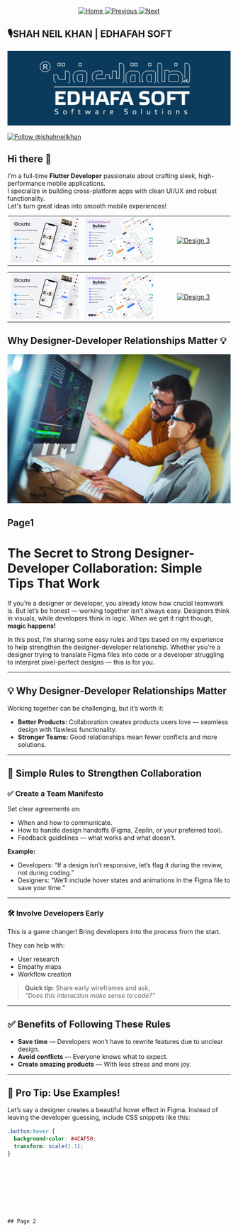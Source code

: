 
<p align="center">
  <a href="https://github.com/ishahneilkhan" target="_blank">
    <img src="https://img.shields.io/badge/Home-6f42c1?style=for-the-badge&logo=github&logoColor=white" alt="Home" />
  </a>
  <a href="https://github.com/ishahneilkhan/Assignments" target="_blank">
    <img src="https://img.shields.io/badge/Previous-555555?style=for-the-badge&logo=arrow-left&logoColor=white" alt="Previous" />
  </a>
  <a href="https://github.com/ishahneilkhan/gallery" target="_blank">
    <img src="https://img.shields.io/badge/Next-1E40AF?style=for-the-badge&logo=arrow-right&logoColor=white" alt="Next" />
  </a>
</p>


## 🎙️SHAH NEIL KHAN | EDHAFAH SOFT

![Cover](https://github.com/ishahneilkhan/Gallery/blob/main/cover%20es01.svg)



[![Follow @ishahneilkhan](https://img.shields.io/badge/Follow-@ishahneilkhan-black?style=for-the-badge&logo=github)](https://github.com/ishahneilkhan)



## Hi there 👋

I'm a full-time **Flutter Developer** passionate about crafting sleek, high-performance mobile applications.  
I specialize in building cross-platform apps with clean UI/UX and robust functionality.  
Let's turn great ideas into smooth mobile experiences!







<table>
  <tr>
    <td align="center" width="33%">
      <a href="https://github.com/ishahneilkhan/Gallery/blob/main/Frame%2034.svg" target="_blank">
        <img src="https://raw.githubusercontent.com/ishahneilkhan/Gallery/main/Frame%2034.svg" alt="Design 1" width="250" />
      </a>
    </td>
    <td align="center" width="33%">
      <a href="https://github.com/ishahneilkhan/Gallery/blob/main/Frame%2035.svg" target="_blank">
        <img src="https://raw.githubusercontent.com/ishahneilkhan/Gallery/main/Frame%2035.svg" alt="Design 2" width="250" />
      </a>
    </td>
    <td align="center" width="33%">
      <a href="https://github.com/ishahneilkhan/Gallery/blob/main/Frame%2036.svg" target="_blank">
        <img src="https://raw.githubusercontent.com/ishahneilkhan/Gallery/main/Frame%2036.svg" alt="Design 3" width="250" />
      </a>
    </td>
  </tr>
</table>


<table>
  <tr>
    <td align="center" width="33%">
      <a href="https://github.com/ishahneilkhan/Gallery/blob/main/Frame%2034.svg" target="_blank">
        <img src="https://raw.githubusercontent.com/ishahneilkhan/Gallery/main/Frame%2034.svg" alt="Design 1" width="250" />
      </a>
    </td>
    <td align="center" width="33%">
      <a href="https://github.com/ishahneilkhan/Gallery/blob/main/Frame%2035.svg" target="_blank">
        <img src="https://raw.githubusercontent.com/ishahneilkhan/Gallery/main/Frame%2035.svg" alt="Design 2" width="250" />
      </a>
    </td>
    <td align="center" width="33%">
      <a href="https://github.com/ishahneilkhan/Gallery/blob/main/Frame%2036.svg" target="_blank">
        <img src="https://raw.githubusercontent.com/ishahneilkhan/Gallery/main/Frame%2036.svg" alt="Design 3" width="250" />
      </a>
    </td>
  </tr>
</table>






## Why Designer-Developer Relationships Matter 💡

<p align="center">
  <img src="https://github.com/ishahneilkhan/Gallery/raw/main/Cover%2011.svg" alt="Designer Developer Collaboration Cover" />
</p>



## Page1

# The Secret to Strong Designer-Developer Collaboration: Simple Tips That Work

If you’re a designer or developer, you already know how crucial teamwork is. But let’s be honest — working together isn’t always easy. Designers think in visuals, while developers think in logic. When we get it right though, **magic happens!**

In this post, I’m sharing some easy rules and tips based on my experience to help strengthen the designer-developer relationship. Whether you’re a designer trying to translate Figma files into code or a developer struggling to interpret pixel-perfect designs — this is for you.

---

## 💡 Why Designer-Developer Relationships Matter

Working together can be challenging, but it’s worth it:

- **Better Products:** Collaboration creates products users love — seamless design with flawless functionality.
- **Stronger Teams:** Good relationships mean fewer conflicts and more solutions.

---

## 🔗 Simple Rules to Strengthen Collaboration

### ✅ Create a Team Manifesto
Set clear agreements on:

- When and how to communicate.
- How to handle design handoffs (Figma, Zeplin, or your preferred tool).
- Feedback guidelines — what works and what doesn’t.

**Example:**
- Developers: “If a design isn’t responsive, let’s flag it during the review, not during coding.”
- Designers: “We’ll include hover states and animations in the Figma file to save your time.”

---

### 🛠️ Involve Developers Early
This is a game changer! Bring developers into the process from the start.

They can help with:

- User research
- Empathy maps
- Workflow creation

> **Quick tip:** Share early wireframes and ask,  
> *“Does this interaction make sense to code?”*

---

## ✅ Benefits of Following These Rules

- **Save time** — Developers won’t have to rewrite features due to unclear design.
- **Avoid conflicts** — Everyone knows what to expect.
- **Create amazing products** — With less stress and more joy.

---

## 🌟 Pro Tip: Use Examples!

Let’s say a designer creates a beautiful hover effect in Figma. Instead of leaving the developer guessing, include CSS snippets like this:

```css
.button:hover {
  background-color: #4CAF50;
  transform: scale(1.1);
}








## Page 2
